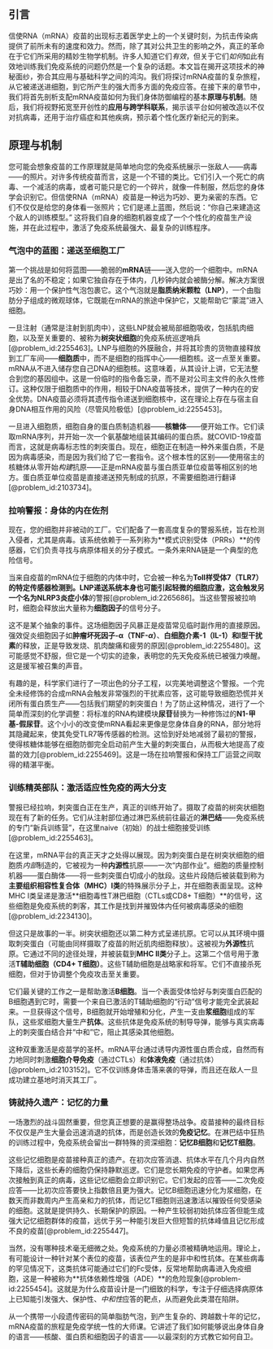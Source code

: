## 引言
信使RNA（mRNA）疫苗的出现标志着医学史上的一个关键时刻，为抗击传染病提供了前所未有的速度和效力。然而，除了其对公共卫生的影响之外，真正的革命在于它们所采用的精妙生物学机制。许多人知道它们*有效*，但关于它们*如何*如此有效地训练我们免疫系统的问题仍然是一个复杂的话题。本文旨在揭开这项技术的神秘面纱，弥合其应用与基础科学之间的鸿沟。我们将探讨mRNA疫苗的复杂旅程，从它被递送进细胞，到它所产生的强大而多方面的免疫应答。在接下来的章节中，我们将首先剖析支配mRNA疫苗如何为我们身体防御编程的基本**原理与机制**。随后，我们将视野拓宽至开创性的**应用与跨学科联系**，揭示该平台如何被改造以不仅对抗病毒，还用于治疗癌症和其他疾病，预示着个性化医疗新纪元的到来。

## 原理与机制

您可能会想象疫苗的工作原理就是简单地向您的免疫系统展示一张敌人——病毒——的照片。对许多传统疫苗而言，这是一个不错的类比。它们引入一个死亡的病毒、一个减活的病毒，或者可能只是它的一个碎片，就像一件制服，然后您的身体学会识别它。但信使RNA（mRNA）疫苗是一种远为巧妙、更为亲密的东西。它们不仅仅是给您的身体看一张照片；它们是递上蓝图，然后说：“你自己来建造这个敌人的训练模型。” 这将我们自身的细胞机器变成了一个个性化的疫苗生产设施，并在此过程中，激活了免疫系统最强大、最复杂的训练程序。

### 气泡中的蓝图：递送至细胞工厂

第一个挑战是如何将蓝图——脆弱的**mRNA**链——送入您的一个细胞中。mRNA是出了名的不稳定；如果它独自存在于体内，几秒钟内就会被酶分解。解决方案很巧妙：用一个保护性气泡包裹它。这个气泡就是**脂质纳米颗粒（LNP）**，一个由脂肪分子组成的微观球体，它既能在mRNA的旅途中保护它，又能帮助它“蒙混”进入细胞。

一旦注射（通常是注射到肌肉中），这些LNP就会被局部细胞吸收，包括肌肉细胞，以及至关重要的、被称为**树突状细胞**的免疫系统巡逻哨兵[@problem_id:2255463]。LNP与细胞的外膜融合，并将其珍贵的货物直接释放到工厂车间——**细胞质**中，而不是细胞的指挥中心——细胞核。这一点至关重要。mRNA从不进入储存您自己DNA的细胞核。这意味着，从其设计上讲，它无法整合到您的基因组中。这是一份临时的指令备忘录，而不是对公司主文件的永久性修订。这种仅限于细胞质中的作用，相较于DNA疫苗等技术，提供了一种内在的安全优势。DNA疫苗必须将其遗传指令递送到细胞核中，这在理论上存在与宿主自身DNA相互作用的风险（尽管风险极低）[@problem_id:2255453]。

一旦进入细胞质，细胞自身的蛋白质制造机器——**核糖体**——便开始工作。它们读取mRNA序列，并开始一次一个氨基酸地组装其编码的蛋白质。就COVID-19疫苗而言，这就是病毒标志性的刺突蛋白。现在，细胞正在制造一种外来蛋白质，不是因为病毒感染，而是因为我们给了它一套指令。这个根本性的区别——使用宿主的核糖体从零开始*构建*抗原——正是mRNA疫苗与蛋白质亚单位疫苗等相区别的地方。蛋白质亚单位疫苗是直接递送预先制成的抗原，不需要细胞进行翻译[@problem_id:2103734]。

### 拉响警报：身体的内在佐剂

现在，您的细胞并非被动的工厂。它们配备了一套高度复杂的警报系统，旨在检测入侵者，尤其是病毒。该系统依赖于一系列称为**模式识别受体（PRRs）**的传感器，它们负责寻找与病原体相关的分子模式。一条外来RNA链是一个典型的危险信号。

当来自疫苗的mRNA位于细胞的内体中时，它会被一种名为**Toll样受体7（TLR7）**的特定传感器检测到。LNP递送系统本身也可能引起轻微的细胞应激，这会触发另一个名为**NLRP3炎症小体**的警报[@problem_id:2265686]。当这些警报被拉响时，细胞会释放出大量称为**细胞因子**的信号分子。

这不是某个抽象的事件。这场细胞因子风暴正是疫苗常见临时副作用的直接原因。强效促炎细胞因子如**肿瘤坏死因子-α（TNF-$\alpha$）**、**白细胞介素-1（IL-1）**和**I型干扰素**的释放，正是导致发烧、肌肉酸痛和疲劳的原因[@problem_id:2255480]。这可能感觉不舒服，但它是一个切实的迹象，表明您的先天免疫系统已被强力唤醒。这是援军被召集的声音。

有趣的是，科学家们进行了一项出色的分子工程，以完美地调整这个警报。一个完全未经修饰的合成mRNA会触发非常强烈的干扰素应答，这可能导致细胞恐慌并关闭所有蛋白质生产——包括我们期望的刺突蛋白！为了防止这种情况，进行了一个简单而深刻的化学调整：将标准的RNA构建模块**尿苷**替换为一种修饰过的**N1-甲基-假尿苷**。这个小小的改变使mRNA看起来更像是您身体自身的RNA，部分地将其隐藏起来，使其免受TLR7等传感器的检测。这恰到好处地减弱了最初的警报，使得核糖体能够在细胞防御完全启动前产生大量的刺突蛋白，从而极大地提高了疫苗的效力[@problem_id:2255469]。这是一场在拉响警报和保持工厂运营之间取得的精湛平衡。

### 训练精英部队：激活适应性免疫的两大分支

警报已经拉响，刺突蛋白正在生产，真正的训练开始了。摄取了疫苗的树突状细胞现在有了新的任务。它们从注射部位通过淋巴系统前往最近的**淋巴结**——免疫系统的专门“新兵训练营”，在这里naive（初始）的战士细胞接受训练[@problem_id:2255463]。

在这里，mRNA平台的真正天才之处得以展现。因为刺突蛋白是在树突状细胞的细胞质*内部*制造的，它被视为一种**内源性**抗原——一次“内部作业”。细胞的质量控制机器——蛋白酶体——将一些刺突蛋白切成小的肽段。这些片段随后被装载到称为**主要组织相容性复合体（MHC）I类**的特殊展示分子上，并在细胞表面呈现。这种MHC I类呈递是激活**细胞毒性T淋巴细胞（CTLs或CD8+ T细胞）**的信号，这些细胞是免疫系统的刺客，其工作是找到并摧毁体内任何被病毒感染的细胞[@problem_id:2234130]。

但这只是故事的一半。树突状细胞还以第二种方式呈递抗原。它可以从其环境中摄取刺突蛋白（可能由同样摄取了疫苗的附近肌肉细胞释放）。这被视为**外源性**抗原。它通过不同的途径处理，并被装载到**MHC II类**分子上。这第二个信号用于激活**T辅助细胞（CD4+ T细胞）**。这些T辅助细胞是战略家和将军。它们不直接杀死细胞，但对于协调整个免疫攻击至关重要。

它们最关键的工作之一是帮助激活**B细胞**。当一个表面受体恰好与刺突蛋白匹配的B细胞遇到它时，需要一个来自已激活的T辅助细胞的“行动”信号才能完全武装起来。一旦获得这个信号，B细胞就开始增殖和分化，产生一支由**浆细胞**组成的军队，这些浆细胞大量生产**抗体**。这些抗体是免疫系统的制导导弹，能够与真实病毒上的刺突蛋白结合并“中和”它，阻止其感染其他细胞。

这种双重激活是疫苗学的圣杯。mRNA平台通过诱导内源性蛋白质合成，自然而有力地同时刺激**细胞介导免疫**（通过CTLs）和**体液免疫**（通过抗体）[@problem_id:2103152]。它不仅训练身体击落来袭的导弹，而且还在敌人一旦成功建立基地时消灭其工厂。

### 铸就持久遗产：记忆的力量

一场激烈的战斗固然重要，但您真正想要的是赢得整场战争。疫苗接种的最终目标不仅仅是产生大量会迅速消退的抗体，而是创造长效的**免疫记忆**。在淋巴结中狂热的训练过程中，免疫系统会留出一群特殊的资深细胞：**记忆B细胞**和**记忆T细胞**。

这些记忆细胞是疫苗接种真正的遗产。在初次应答消退、抗体水平在几个月内自然下降后，这些长寿的细胞仍保持静默巡逻。它们是您长期免疫的守护者。如果您再次接触到真正的病毒，这些记忆细胞会立即识别它。它们发起的应答——二次免疫应答——比初次应答要快上指数倍且更为强大。记忆B细胞迅速分化为浆细胞，在数天而非数周内产生高亲和力的抗体，而记忆T细胞则迅速激活以摧毁任何受感染的细胞。这就是提供持久、长期保护的原因。一种产生较弱初始抗体应答但能生成强大记忆细胞群体的疫苗，远优于另一种能引发巨大但短暂的抗体峰值且记忆形成不良的疫苗[@problem_id:2255447]。

当然，没有哪种技术毫无细微之处。免疫系统的力量必须被精确地运用。理论上，有可能设计一种针对某个表位的疫苗，该表位产生的是非中和性抗体。在某些病毒的罕见情况下，这类抗体可能通过它们的Fc受体，反常地帮助病毒进入免疫细胞，这是一种被称为**抗体依赖性增强（ADE）**的危险现象[@problem-id:2255454]。这就是为什么疫苗设计是一门细致的科学，专注于仔细选择病原体上已知能引发强大、保护性、*中和性*应答的靶点，从而避免此类潜在陷阱。

从一个携带一小段遗传密码的简单脂肪气泡，到产生复杂的、跨越数十年的记忆，mRNA疫苗的旅程是免疫学统一性的大师课。它讲述了我们如何能够说出身体自身的语言——核酸、蛋白质和细胞因子的语言——以最深刻的方式教它如何自卫。

